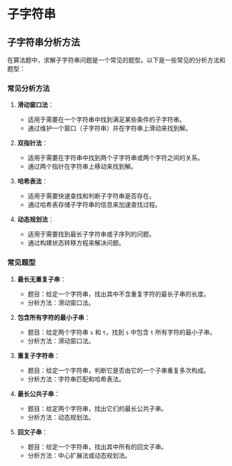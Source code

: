 # 子字符串

## 子字符串分析方法

<!-- notecardId: 1736524318163 -->

在算法题中，求解子字符串问题是一个常见的题型。以下是一些常见的分析方法和题型：

### 常见分析方法

1. **滑动窗口法**：

   - 适用于需要在一个字符串中找到满足某些条件的子字符串。
   - 通过维护一个窗口（子字符串）并在字符串上滑动来找到解。

2. **双指针法**：

   - 适用于需要在字符串中找到两个子字符串或两个字符之间的关系。
   - 通过两个指针在字符串上移动来找到解。

3. **哈希表法**：

   - 适用于需要快速查找和判断子字符串是否存在。
   - 通过哈希表存储子字符串的信息来加速查找过程。

4. **动态规划法**：
   - 适用于需要找到最长子字符串或子序列的问题。
   - 通过构建状态转移方程来解决问题。

### 常见题型

1. **最长无重复子串**：

   - 题目：给定一个字符串，找出其中不含重复字符的最长子串的长度。
   - 分析方法：滑动窗口法。

2. **包含所有字符的最小子串**：

   - 题目：给定两个字符串 `s` 和 `t`，找到 `s` 中包含 `t` 所有字符的最小子串。
   - 分析方法：滑动窗口法。

3. **重复子字符串**：

   - 题目：给定一个字符串，判断它是否由它的一个子串重复多次构成。
   - 分析方法：字符串匹配和哈希表法。

4. **最长公共子串**：

   - 题目：给定两个字符串，找出它们的最长公共子串。
   - 分析方法：动态规划法。

5. **回文子串**：
   - 题目：给定一个字符串，找出其中所有的回文子串。
   - 分析方法：中心扩展法或动态规划法。
